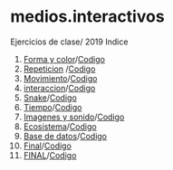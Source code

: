 # medios.interactivos
Ejercicios de clase/ 2019
 Indice
1. [Forma y color](https://vhernandezr.github.io/medios.interactivos/E-1/)/[Codigo](https://github.com/vhernandezr/medios.interactivos/blob/master/E-1/sketch.js)
2. [Repeticion](https://vhernandezr.github.io/medios.interactivos/E-2/) /[Codigo](https://github.com/vhernandezr/medios.interactivos/blob/master/E-2/sketch.js)
3. [Movimiento](https://vhernandezr.github.io/medios.interactivos/E-3/)/[Codigo](https://github.com/vhernandezr/medios.interactivos/blob/master/E-3/sketch.js)
4. [interaccion](https://vhernandezr.github.io/medios.interactivos/E-4/)/[Codigo](https://github.com/vhernandezr/medios.interactivos/blob/master/E-4/sketch.js)
5. [Snake](https://vhernandezr.github.io/medios.interactivos/E-5/)/[Codigo](https://github.com/vhernandezr/medios.interactivos/blob/master/E-5/sketch.js)
6. [Tiempo](https://vhernandezr.github.io/medios.interactivos/E-6/)/[Codigo](https://github.com/vhernandezr/medios.interactivos/blob/master/E-6/sketch.js)
7. [Imagenes y sonido](https://vhernandezr.github.io/medios.interactivos/E-7/)/[Codigo](https://github.com/vhernandezr/medios.interactivos/blob/master/E-7/sketch.js)
8. [Ecosistema](https://vhernandezr.github.io/medios.interactivos/E-8.2/)/[Codigo](https://github.com/vhernandezr/medios.interactivos/blob/master/E-8.2/sketch.js)
9. [Base de datos](https://vhernandezr.github.io/medios.interactivos/E-9/)/[Codigo](https://github.com/vhernandezr/medios.interactivos/blob/master/E-9/sketch.js)
10.  [Final](https://vhernandezr.github.io/medios.interactivos/E-10/)/[Codigo](https://github.com/vhernandezr/medios.interactivos/blob/master/E-10/sketch.js)
10.  [ FINAL](https://vhernandezr.github.io/medios.interactivos/FINAL/)/[Codigo](https://github.com/vhernandezr/medios.interactivos/blob/master/FINAL/sketch.js)
